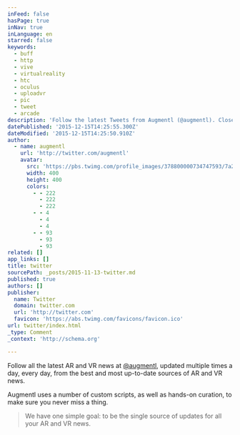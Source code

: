 ```yaml
---
inFeed: false
hasPage: true
inNav: true
inLanguage: en
starred: false
keywords:
  - buff
  - http
  - vive
  - virtualreality
  - htc
  - oculus
  - uploadvr
  - pic
  - tweet
  - arcade
description: 'Follow the latest Tweets from Augmentl (@augmentl). Closely tracking #VirtualReality, #Wearables, #AR'
datePublished: '2015-12-15T14:25:55.300Z'
dateModified: '2015-12-15T14:25:50.910Z'
author:
  - name: augmentl
    url: 'http://twitter.com/augmentl'
    avatar:
      src: 'https://pbs.twimg.com/profile_images/378800000734747593/7a25fed450a828eb3291cef0e0235b61_400x400.jpeg'
      width: 400
      height: 400
      colors:
        - - 222
          - 222
          - 222
        - - 4
          - 4
          - 4
        - - 93
          - 93
          - 93
related: []
app_links: []
title: twitter
sourcePath: _posts/2015-11-13-twitter.md
published: true
authors: []
publisher:
  name: Twitter
  domain: twitter.com
  url: 'http://twitter.com'
  favicon: 'https://abs.twimg.com/favicons/favicon.ico'
url: twitter/index.html
_type: Comment
_context: 'http://schema.org'

---
```

Follow all the latest AR and VR news at [@augmentl][0], updated multiple times a day, every day, from the best and most up-to-date sources of AR and VR news. 

Augmentl uses a number of custom scripts, as well as hands-on curation, to make sure you never miss a thing. 
> 
> We have one simple goal: to be the single source of updates for all your AR and VR news. 



[0]: http://www.twitter.com/augmentl